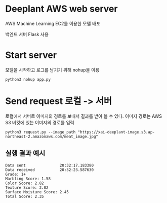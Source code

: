 # Deeplant AWS web server
AWS Machine Learning EC2를 이용한 모델 배포

백엔드 서버 Flask 사용

# Start server
모델을 시작하고 로그를 남기기 위해 nohup을 이용
```
python3 nohup app.py
```

# Send request 로컬 -> 서버
로컬에서 서버로 이미지의 경로를 보내서 결과를 받아 볼 수 있다.
이미지 경로는 AWS S3 버킷에 있는 이미지의 경로를 입력
```
python3 request.py --image_path "https://xai-deeplant-image.s3.ap-northeast-2.amazonaws.com/meat_image.jpg"
```

## 실행 결과 예시
```
Data sent               20:32:17.183380
Data received           20:32:23.587630
Grade: 1+
Marbling Score: 1.58
Color Score: 2.82
Texture Score: 2.82
Surface Moisture Score: 2.45
Total Score: 2.35
```
